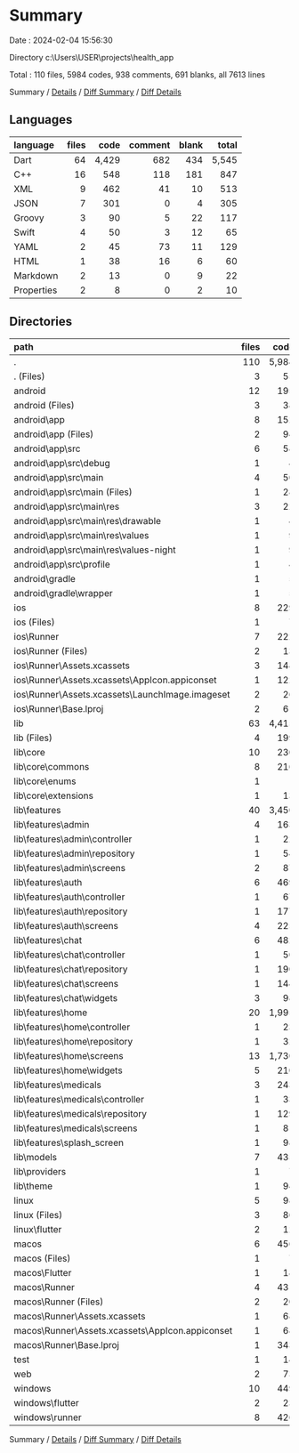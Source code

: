 # Summary

Date : 2024-02-04 15:56:30

Directory c:\\Users\\USER\\projects\\health_app

Total : 110 files,  5984 codes, 938 comments, 691 blanks, all 7613 lines

Summary / [Details](details.md) / [Diff Summary](diff.md) / [Diff Details](diff-details.md)

## Languages
| language | files | code | comment | blank | total |
| :--- | ---: | ---: | ---: | ---: | ---: |
| Dart | 64 | 4,429 | 682 | 434 | 5,545 |
| C++ | 16 | 548 | 118 | 181 | 847 |
| XML | 9 | 462 | 41 | 10 | 513 |
| JSON | 7 | 301 | 0 | 4 | 305 |
| Groovy | 3 | 90 | 5 | 22 | 117 |
| Swift | 4 | 50 | 3 | 12 | 65 |
| YAML | 2 | 45 | 73 | 11 | 129 |
| HTML | 1 | 38 | 16 | 6 | 60 |
| Markdown | 2 | 13 | 0 | 9 | 22 |
| Properties | 2 | 8 | 0 | 2 | 10 |

## Directories
| path | files | code | comment | blank | total |
| :--- | ---: | ---: | ---: | ---: | ---: |
| . | 110 | 5,984 | 938 | 691 | 7,613 |
| . (Files) | 3 | 55 | 73 | 18 | 146 |
| android | 12 | 195 | 44 | 31 | 270 |
| android (Files) | 3 | 38 | 0 | 10 | 48 |
| android\\app | 8 | 152 | 44 | 20 | 216 |
| android\\app (Files) | 2 | 94 | 5 | 13 | 112 |
| android\\app\\src | 6 | 58 | 39 | 7 | 104 |
| android\\app\\src\\debug | 1 | 4 | 4 | 1 | 9 |
| android\\app\\src\\main | 4 | 50 | 31 | 5 | 86 |
| android\\app\\src\\main (Files) | 1 | 28 | 6 | 1 | 35 |
| android\\app\\src\\main\\res | 3 | 22 | 25 | 4 | 51 |
| android\\app\\src\\main\\res\\drawable | 1 | 4 | 7 | 2 | 13 |
| android\\app\\src\\main\\res\\values | 1 | 9 | 9 | 1 | 19 |
| android\\app\\src\\main\\res\\values-night | 1 | 9 | 9 | 1 | 19 |
| android\\app\\src\\profile | 1 | 4 | 4 | 1 | 9 |
| android\\gradle | 1 | 5 | 0 | 1 | 6 |
| android\\gradle\\wrapper | 1 | 5 | 0 | 1 | 6 |
| ios | 8 | 229 | 2 | 9 | 240 |
| ios (Files) | 1 | 7 | 0 | 0 | 7 |
| ios\\Runner | 7 | 222 | 2 | 9 | 233 |
| ios\\Runner (Files) | 2 | 13 | 0 | 3 | 16 |
| ios\\Runner\\Assets.xcassets | 3 | 148 | 0 | 4 | 152 |
| ios\\Runner\\Assets.xcassets\\AppIcon.appiconset | 1 | 122 | 0 | 1 | 123 |
| ios\\Runner\\Assets.xcassets\\LaunchImage.imageset | 2 | 26 | 0 | 3 | 29 |
| ios\\Runner\\Base.lproj | 2 | 61 | 2 | 2 | 65 |
| lib | 63 | 4,415 | 672 | 427 | 5,514 |
| lib (Files) | 4 | 199 | 16 | 12 | 227 |
| lib\\core | 10 | 230 | 5 | 30 | 265 |
| lib\\core\\commons | 8 | 216 | 5 | 27 | 248 |
| lib\\core\\enums | 1 | 1 | 0 | 1 | 2 |
| lib\\core\\extensions | 1 | 13 | 0 | 2 | 15 |
| lib\\features | 40 | 3,450 | 587 | 307 | 4,344 |
| lib\\features\\admin | 4 | 163 | 75 | 29 | 267 |
| lib\\features\\admin\\controller | 1 | 22 | 0 | 6 | 28 |
| lib\\features\\admin\\repository | 1 | 54 | 28 | 13 | 95 |
| lib\\features\\admin\\screens | 2 | 87 | 47 | 10 | 144 |
| lib\\features\\auth | 6 | 469 | 119 | 74 | 662 |
| lib\\features\\auth\\controller | 1 | 67 | 1 | 16 | 84 |
| lib\\features\\auth\\repository | 1 | 177 | 10 | 29 | 216 |
| lib\\features\\auth\\screens | 4 | 225 | 108 | 29 | 362 |
| lib\\features\\chat | 6 | 482 | 55 | 47 | 584 |
| lib\\features\\chat\\controller | 1 | 50 | 1 | 10 | 61 |
| lib\\features\\chat\\repository | 1 | 190 | 3 | 18 | 211 |
| lib\\features\\chat\\screens | 1 | 144 | 49 | 10 | 203 |
| lib\\features\\chat\\widgets | 3 | 98 | 2 | 9 | 109 |
| lib\\features\\home | 20 | 1,995 | 308 | 122 | 2,425 |
| lib\\features\\home\\controller | 1 | 23 | 16 | 9 | 48 |
| lib\\features\\home\\repository | 1 | 32 | 21 | 12 | 65 |
| lib\\features\\home\\screens | 13 | 1,730 | 222 | 81 | 2,033 |
| lib\\features\\home\\widgets | 5 | 210 | 49 | 20 | 279 |
| lib\\features\\medicals | 3 | 243 | 30 | 28 | 301 |
| lib\\features\\medicals\\controller | 1 | 33 | 4 | 5 | 42 |
| lib\\features\\medicals\\repository | 1 | 129 | 19 | 16 | 164 |
| lib\\features\\medicals\\screens | 1 | 81 | 7 | 7 | 95 |
| lib\\features\\splash_screen | 1 | 98 | 0 | 7 | 105 |
| lib\\models | 7 | 435 | 61 | 65 | 561 |
| lib\\providers | 1 | 7 | 0 | 2 | 9 |
| lib\\theme | 1 | 94 | 3 | 11 | 108 |
| linux | 5 | 98 | 27 | 38 | 163 |
| linux (Files) | 3 | 86 | 18 | 27 | 131 |
| linux\\flutter | 2 | 12 | 9 | 11 | 32 |
| macos | 6 | 456 | 3 | 12 | 471 |
| macos (Files) | 1 | 7 | 0 | 0 | 7 |
| macos\\Flutter | 1 | 18 | 3 | 4 | 25 |
| macos\\Runner | 4 | 431 | 0 | 8 | 439 |
| macos\\Runner (Files) | 2 | 20 | 0 | 6 | 26 |
| macos\\Runner\\Assets.xcassets | 1 | 68 | 0 | 1 | 69 |
| macos\\Runner\\Assets.xcassets\\AppIcon.appiconset | 1 | 68 | 0 | 1 | 69 |
| macos\\Runner\\Base.lproj | 1 | 343 | 0 | 1 | 344 |
| test | 1 | 14 | 10 | 7 | 31 |
| web | 2 | 73 | 16 | 7 | 96 |
| windows | 10 | 449 | 91 | 142 | 682 |
| windows\\flutter | 2 | 23 | 9 | 11 | 43 |
| windows\\runner | 8 | 426 | 82 | 131 | 639 |

Summary / [Details](details.md) / [Diff Summary](diff.md) / [Diff Details](diff-details.md)
